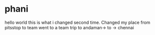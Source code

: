 # phani
hello world
this is what i changed second time.
Changed my place
from pitsstop to team
went to a team trip to andaman->
to -> chennai
